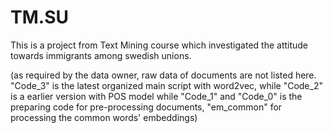 # TM.SU

This is a project from Text Mining course which investigated the attitude towards immigrants among swedish unions.

(as required by the data owner, raw data of documents are not listed here. "Code_3" is the latest organized main script with word2vec, while "Code_2" is a earlier version with POS model while "Code_1" and "Code_0" is the preparing code for pre-processing documents, "em_common" for processing the common words' embeddings)
